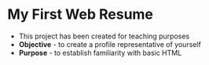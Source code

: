 # My First Web Resume
* This project has been created for teaching purposes
* **Objective** - to create a profile representative of yourself
* **Purpose** - to establish familiarity with basic HTML
